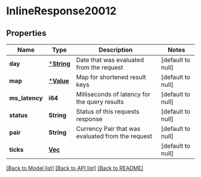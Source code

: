 # InlineResponse20012

## Properties
Name | Type | Description | Notes
------------ | ------------- | ------------- | -------------
**day** | [***String**](string.md) | Date that was evaluated from the request | [default to null]
**map** | [***Value**](Value.md) | Map for shortened result keys | [default to null]
**ms_latency** | **i64** | Milliseconds of latency for the query results | [default to null]
**status** | **String** | Status of this requests response | [default to null]
**pair** | **String** | Currency Pair that was evaluated from the request | [default to null]
**ticks** | [**Vec<Forex>**](Forex.md) |  | [default to null]

[[Back to Model list]](../README.md#documentation-for-models) [[Back to API list]](../README.md#documentation-for-api-endpoints) [[Back to README]](../README.md)

